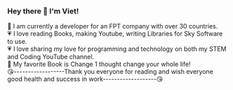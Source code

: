 ### Hey there 👋 I'm Viet!
🥰 I am currently a developer for an FPT company with over 30 countries.<br />
💗 I love reading Books, making Youtube, writing Libraries for Sky Software to use.<br />
💗 I love sharing my love for programming and technology on both my STEM and Coding YouTube channel.<br />
🥰 My favorite Book is Change 1 thought change your whole life!<br />
😘------------------Thank you everyone for reading and wish everyone good health and success in work-------------------😘
